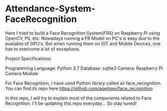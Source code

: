 # Attendance-System-FaceRecognition

Here I tried to build a Face Recognition System(FRS) on Raspberry Pi using OpenCV, PIL etc. Nowadays running a FR Model on PC's is easy due to the available of GPU's. But when running them on IOT and Mobile Devices, one has to overcome a lot of exceptions.

Project Specifications:

Programming Language: Python 3.7
Database: sqlite3
Camera: Raspberry PI Camera Module

For Face Recognition, I have used Python library called as face_recognition. You can find its repo here
https://github.com/ageitgey/face_recognition


In this repo, I will try to explain most of the components related to Face Recognition. I'll be updating this repo everyday...
So stay tuned!
